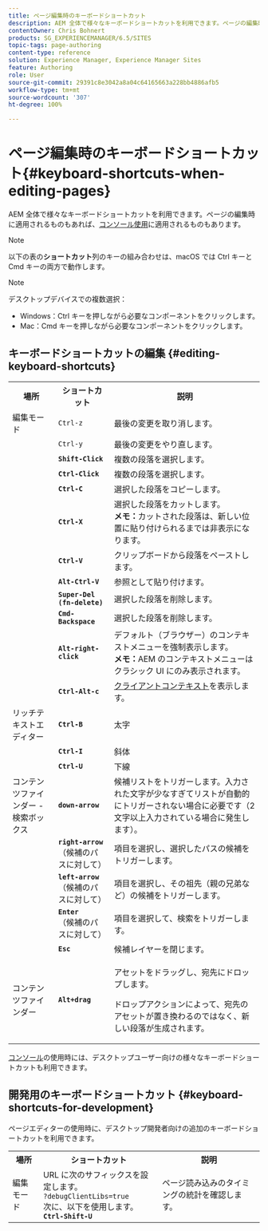 ```yaml
---
title: ページ編集時のキーボードショートカット
description: AEM 全体で様々なキーボードショートカットを利用できます。ページの編集時に適用されるものもあれば、コンソール使用に適用されるものもあります。
contentOwner: Chris Bohnert
products: SG_EXPERIENCEMANAGER/6.5/SITES
topic-tags: page-authoring
content-type: reference
solution: Experience Manager, Experience Manager Sites
feature: Authoring
role: User
source-git-commit: 29391c8e3042a8a04c64165663a228bb4886afb5
workflow-type: tm+mt
source-wordcount: '307'
ht-degree: 100%

---
```


# ページ編集時のキーボードショートカット{#keyboard-shortcuts-when-editing-pages}

AEM 全体で様々なキーボードショートカットを利用できます。ページの編集時に適用されるものもあれば、[コンソール使用](/help/sites-classic-ui-authoring/author-env-keyboard-shortcuts.md)に適用されるものもあります。

>[!NOTE]
>
>以下の表の&#x200B;**ショートカット**&#x200B;列のキーの組み合わせは、macOS では Ctrl キーと Cmd キーの両方で動作します。

>[!NOTE]
>
>デスクトップデバイスでの複数選択：
>
>* Windows：Ctrl キーを押しながら必要なコンポーネントをクリックします。
>* Mac：Cmd キーを押しながら必要なコンポーネントをクリックします。
>

## キーボードショートカットの編集 {#editing-keyboard-shortcuts}

<table>
 <tbody>
  <tr>
   <th>場所</th>
   <th>ショートカット</th>
   <th>説明</th>
  </tr>
  <tr>
   <td>編集モード</td>
   <td><code>Ctrl-z</code></td>
   <td>最後の変更を取り消します。</td>
  </tr>
  <tr>
   <td> </td>
   <td><code>Ctrl-y</code></td>
   <td>最後の変更をやり直します。</td>
  </tr>
  <tr>
   <td> </td>
   <td><strong><code>Shift-Click</code></strong></td>
   <td>複数の段落を選択します。</td>
  </tr>
  <tr>
   <td> </td>
   <td><strong><code>Ctrl-Click</code></strong></td>
   <td>複数の段落を選択します。</td>
  </tr>
  <tr>
   <td> </td>
   <td><strong><code>Ctrl-C</code></strong></td>
   <td>選択した段落をコピーします。</td>
  </tr>
  <tr>
   <td> </td>
   <td><strong><code>Ctrl-X</code></strong></td>
   <td>選択した段落をカットします。<strong><br />メモ：</strong>カットされた段落は、新しい位置に貼り付けられるまでは非表示になります。</td>
  </tr>
  <tr>
   <td> </td>
   <td><strong><code>Ctrl-V</code></strong></td>
   <td>クリップボードから段落をペーストします。</td>
  </tr>
  <tr>
   <td> </td>
   <td><strong><code>Alt-Ctrl-V</code></strong></td>
   <td>参照として貼り付けます。</td>
  </tr>
  <tr>
   <td> </td>
   <td><strong><code>Super-Del (fn-delete)</code></strong></td>
   <td>選択した段落を削除します。</td>
  </tr>
  <tr>
   <td> </td>
   <td><strong><code>Cmd-Backspace</code></strong></td>
   <td>選択した段落を削除します。</td>
  </tr>
  <tr>
   <td> </td>
   <td><strong><code>Alt-right-click</code></strong></td>
   <td>デフォルト（ブラウザー）のコンテキストメニューを強制表示します。<br /><strong>メモ：</strong>AEM のコンテキストメニューはクラシック UI にのみ表示されます。</td>
  </tr>
  <tr>
   <td> </td>
   <td><strong><code>Ctrl-Alt-c</code></strong></td>
   <td><a href="/help/sites-administering/client-context.md">クライアントコンテキスト</a>を表示します。</td>
  </tr>
  <tr>
   <td>リッチテキストエディター<br /> </td>
   <td><strong><code>Ctrl-B</code></strong><br /> </td>
   <td>太字</td>
  </tr>
  <tr>
   <td> </td>
   <td><strong><code>Ctrl-I</code></strong><br /> </td>
   <td>斜体<br /> </td>
  </tr>
  <tr>
   <td> </td>
   <td><strong><code>Ctrl-U</code></strong><br /> </td>
   <td>下線</td>
  </tr>
  <tr>
   <td>コンテンツファインダー - 検索ボックス</td>
   <td><strong><code>down-arrow</code></strong></td>
   <td>候補リストをトリガーします。入力された文字が少なすぎてリストが自動的にトリガーされない場合に必要です（2 文字以上入力されている場合に発生します）。</td>
  </tr>
  <tr>
   <td> </td>
   <td><strong><code>right-arrow</code></strong><br /> （候補のパスに対して）</td>
   <td>項目を選択し、選択したパスの候補をトリガーします。</td>
  </tr>
  <tr>
   <td> </td>
   <td><strong><code>left-arrow</code></strong><br /> （候補のパスに対して）</td>
   <td>項目を選択し、その祖先（親の兄弟など）の候補をトリガーします。</td>
  </tr>
  <tr>
   <td> </td>
   <td><strong><code>Enter</code></strong><br /> （候補のパスに対して）</td>
   <td>項目を選択して、検索をトリガーします。</td>
  </tr>
  <tr>
   <td> </td>
   <td><strong><code>Esc</code></strong></td>
   <td>候補レイヤーを閉じます。</td>
  </tr>
  <tr>
   <td>コンテンツファインダー<br /> </td>
   <td><strong><code>Alt+drag</code></strong></td>
   <td><p>アセットをドラッグし、宛先にドロップします。</p> <p>ドロップアクションによって、宛先のアセットが置き換わるのではなく、新しい段落が生成されます。</p> </td>
  </tr>
 </tbody>
</table>

[コンソール](/help/sites-classic-ui-authoring/author-env-keyboard-shortcuts.md)の使用時には、デスクトップユーザー向けの様々なキーボードショートカットも利用できます。

## 開発用のキーボードショートカット {#keyboard-shortcuts-for-development}

ページエディターの使用時に、デスクトップ開発者向けの追加のキーボードショートカットを利用できます。

<table>
 <tbody>
  <tr>
   <th>場所</th>
   <th>ショートカット</th>
   <th>説明</th>
  </tr>
  <tr>
   <td>編集モード</td>
   <td>URL に次のサフィックスを設定します。<br /> <code>?debugClientLibs=true</code><br /> 次に、以下を使用します。<br /> <strong><code>Ctrl-Shift-U</code></strong></td>
   <td>ページ読み込みのタイミングの統計を確認します。</td>
  </tr>
 </tbody>
</table>
